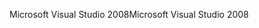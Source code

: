 <span data-ttu-id="67cda-101">Microsoft Visual Studio 2008</span><span class="sxs-lookup"><span data-stu-id="67cda-101">Microsoft Visual Studio 2008</span></span>